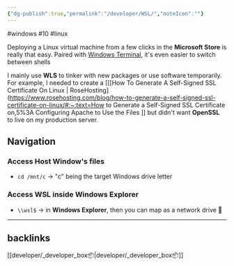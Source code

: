 ```yaml
---
{"dg-publish":true,"permalink":"/developer/WSL/","noteIcon":""}
---
```



#windows #10 #linux

Deploying a Linux virtual machine from a few clicks in the **Microsoft Store** is really that easy. Paired with [Windows Terminal](https://apps.microsoft.com/store/detail/windows-terminal/9N0DX20HK701?hl=en-us&gl=us), it's even easier to switch between shells 

I mainly use **WLS** to tinker with new packages or use software temporarily. For example, I needed to create a [[[How To Generate A Self-Signed SSL Certificate On Linux \| RoseHosting](https://www.rosehosting.com/blog/how-to-generate-a-self-signed-ssl-certificate-on-linux/#:~:text=How to Generate a Self-Signed SSL Certificate on,5%3A Configuring Apache to Use the Files ]] but didn't want **OpenSSL**  to live on my production server. 

## Navigation 
### Access Host Window's files
- `cd /mnt/c` -> "c" being the target Windows drive letter

### Access WSL inside Windows Explorer
- `\\wsl$` -> in **Windows Explorer**, then you can map as a network drive 💽


---
## backlinks
[[developer/_developer_box📦\|developer/_developer_box📦]]